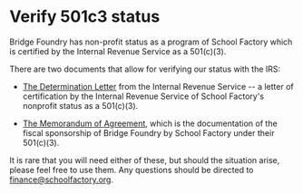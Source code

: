 # Verify 501c3 status

Bridge Foundry has non-profit status as a program of School Factory which is certified by the Internal Revenue Service as a 501(c)(3).

There are two documents that allow for verifying our status with the IRS:

- [The Determination Letter](../documents/501c3_determination_letter.jpg) from the Internal Revenue Service -- a letter of certification by the Internal Revenue Service of School Factory's nonprofit status as a 501(c)(3).

- [The Memorandum of Agreement](../documents/bridgefoundry_supportmoa.pdf), which is the documentation of the fiscal sponsorship of Bridge Foundry by School Factory under their 501(c)(3).

It is rare that you will need either of these, but should the situation arise, please feel free to use them. Any questions should be directed to finance@schoolfactory.org.
